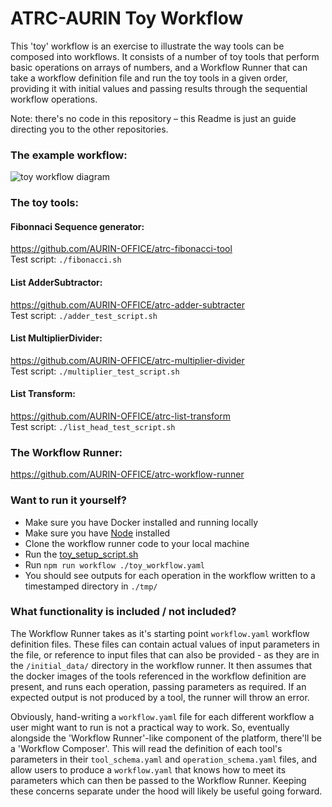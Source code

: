# ATRC-AURIN Toy Workflow

This 'toy' workflow is an exercise to illustrate the way tools can be composed into workflows. It consists of a number of toy tools that perform basic operations on arrays of numbers, and a Workflow Runner that can take a workflow definition file and run the toy tools in a given order, providing it with initial values and passing results through the sequential workflow operations. 

Note: there's no code in this repository – this Readme is just an guide directing you to the other repositories. 

### The example workflow:

![toy workflow diagram](https://user-images.githubusercontent.com/28953011/152715452-1be015dc-90b3-4d82-b8a5-4f092f74e0a9.png)

### The toy tools:

#### Fibonnaci Sequence generator:
https://github.com/AURIN-OFFICE/atrc-fibonacci-tool   
Test script: `./fibonacci.sh`

#### List AdderSubtractor:
https://github.com/AURIN-OFFICE/atrc-adder-subtracter   
Test script: `./adder_test_script.sh`

#### List MultiplierDivider:
https://github.com/AURIN-OFFICE/atrc-multiplier-divider   
Test script: `./multiplier_test_script.sh`

#### List Transform:
https://github.com/AURIN-OFFICE/atrc-list-transform   
Test script: `./list_head_test_script.sh`

### The Workflow Runner:

https://github.com/AURIN-OFFICE/atrc-workflow-runner

### Want to run it yourself?

- Make sure you have Docker installed and running locally
- Make sure you have [Node](https://nodejs.org/en/download/) installed
- Clone the workflow runner code to your local machine
- Run the [toy_setup_script.sh](https://github.com/AURIN-OFFICE/atrc-workflow-runner/blob/main/toy_setup_script.sh)
- Run `npm run workflow ./toy_workflow.yaml`
- You should see outputs for each operation in the workflow written to a timestamped directory in `./tmp/`

### What functionality is included / not included?

The Workflow Runner takes as it's starting point `workflow.yaml` workflow definition files. These files can contain actual values of input parameters in the file, or reference to input files that can also be provided - as they are in the `/initial_data/` directory in the workflow runner. It then assumes that the docker images of the tools referenced in the workflow definition are present, and runs each operation, passing parameters as required. If an expected output is not produced by a tool, the runner will throw an error. 

Obviously, hand-writing a `workflow.yaml` file for each different workflow a user might want to run is not a practical way to work. So, eventually alongside the 'Workflow Runner'-like component of the platform, there'll be a 'Workflow Composer'. This will read the definition of each tool's parameters in their `tool_schema.yaml` and `operation_schema.yaml` files, and allow users to produce a `workflow.yaml` that knows how to meet its parameters which can then be passed to the Workflow Runner. Keeping these concerns separate under the hood will likely be useful going forward. 
